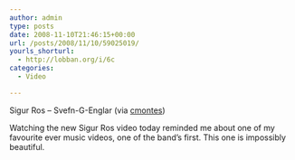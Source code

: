 ```yaml
---
author: admin
type: posts
date: 2008-11-10T21:46:15+00:00
url: /posts/2008/11/10/59025019/
yourls_shorturl:
  - http://lobban.org/i/6c
categories:
  - Video

---
```

Sigur Ros &#8211; Svefn-G-Englar (via [cmontes][1])

Watching the new Sigur Ros video today reminded me about one of my favourite ever music videos, one of the band&#8217;s first. This one is impossibly beautiful.

 [1]: http://youtube.com/user/cmontes